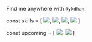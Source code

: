 Find me anywhere with `@ykdhan`.


const skills = [ <img src="https://img.shields.io/badge/Flutter-61c9f9?style=flat&logo=flutter&logoColor=white"/>, <img src="https://img.shields.io/badge/Vue-41b883?style=flat&logo=vuedotjs&logoColor=white"/>, <img src="https://img.shields.io/badge/Sass-CC6699?style=flat&logo=sass&logoColor=white"/>, <img src="https://img.shields.io/badge/Three.js-000000?style=flat&logo=threedotjs&logoColor=white"/> ]


const upcoming = [ <img src="https://img.shields.io/badge/React-61DAFB?style=flat&logo=react&logoColor=white"/>, <img src="https://img.shields.io/badge/Swift-F05138?style=flat&logo=swift&logoColor=white"/> ]
